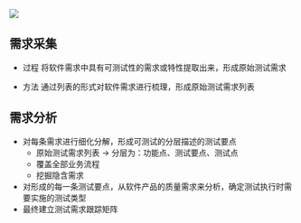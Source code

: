 
![](../markdown_img/Pasted%20image%2020230803213339.png)

## 需求采集

- 过程
将软件需求中具有可测试性的需求或特性提取出来，形成原始测试需求

- 方法
通过列表的形式对软件需求进行梳理，形成原始测试需求列表

## 需求分析

- 对每条需求进行细化分解，形成可测试的分层描述的测试要点
	- 原始测试需求列表 -> 分层为：功能点、测试要点、测试点
	- 覆盖全部业务流程
	- 挖掘隐含需求
- 对形成的每一条测试要点，从软件产品的质量需求来分析，确定测试执行时需要实施的测试类型
- 最终建立测试需求跟踪矩阵

